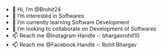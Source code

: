 - 👋 Hi, I’m @Brohit24
- 👀 I’m interested in Softwares
- 🌱 I’m currently learning Software Development
- 💞️ I’m looking to collaborate on Development of Softwares
- 📫 Reach me @Instagram Handle -: bhargavrohit10
- 📫 Reach me @Facebook Handle -: Rohit Bhargav


<!---
Brohit24/Brohit24 is a ✨ special ✨ repository because its `README.md` (this file) appears on your GitHub profile.
You can click the Preview link to take a look at your changes.
--->
